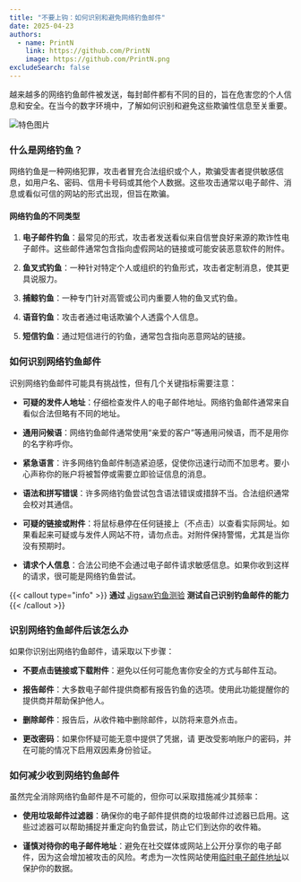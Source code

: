 ```yaml
---
title: "不要上钩：如何识别和避免网络钓鱼邮件"
date: 2025-04-23
authors:
  - name: PrintN
    link: https://github.com/PrintN
    image: https://github.com/PrintN.png
excludeSearch: false
---
```

越来越多的网络钓鱼邮件被发送，每封邮件都有不同的目的，旨在危害您的个人信息和安全。在当今的数字环境中，了解如何识别和避免这些欺骗性信息至关重要。

![特色图片](../../../images/articles/dont-get-hooked-how-to-recognize-and-avoid-phishing-emails/feature-image.webp)

### 什么是网络钓鱼？
网络钓鱼是一种网络犯罪，攻击者冒充合法组织或个人，欺骗受害者提供敏感信息，如用户名、密码、信用卡号码或其他个人数据。这些攻击通常以电子邮件、消息或看似可信的网站的形式出现，但旨在欺骗。

#### 网络钓鱼的不同类型
1. **电子邮件钓鱼**：最常见的形式，攻击者发送看似来自信誉良好来源的欺诈性电子邮件。这些邮件通常包含指向虚假网站的链接或可能安装恶意软件的附件。

2. **鱼叉式钓鱼**：一种针对特定个人或组织的钓鱼形式，攻击者定制消息，使其更具说服力。

3. **捕鲸钓鱼**：一种专门针对高管或公司内重要人物的鱼叉式钓鱼。

4. **语音钓鱼**：攻击者通过电话欺骗个人透露个人信息。

5. **短信钓鱼**：通过短信进行的钓鱼，通常包含指向恶意网站的链接。

### 如何识别网络钓鱼邮件
识别网络钓鱼邮件可能具有挑战性，但有几个关键指标需要注意：
- **可疑的发件人地址**：仔细检查发件人的电子邮件地址。网络钓鱼邮件通常来自看似合法但略有不同的地址。

- **通用问候语**：网络钓鱼邮件通常使用“亲爱的客户”等通用问候语，而不是用你的名字称呼你。

- **紧急语言**：许多网络钓鱼邮件制造紧迫感，促使你迅速行动而不加思考。要小心声称你的账户将被暂停或需要立即验证信息的消息。

- **语法和拼写错误**：许多网络钓鱼尝试包含语法错误或措辞不当。合法组织通常会校对其通信。

- **可疑的链接或附件**：将鼠标悬停在任何链接上（不点击）以查看实际网址。如果看起来可疑或与发件人网站不符，请勿点击。对附件保持警惕，尤其是当你没有预期时。

- **请求个人信息**：合法公司绝不会通过电子邮件请求敏感信息。如果你收到这样的请求，很可能是网络钓鱼尝试。

{{< callout type="info" >}}
  **通过**
  [Jigsaw钓鱼测验](https://phishingquiz.withgoogle.com/) 
  **测试自己识别钓鱼邮件的能力**
{{< /callout >}}

### 识别网络钓鱼邮件后该怎么办
如果你识别出网络钓鱼邮件，请采取以下步骤：
- **不要点击链接或下载附件**：避免以任何可能危害你安全的方式与邮件互动。

- **报告邮件**：大多数电子邮件提供商都有报告钓鱼的选项。使用此功能提醒你的提供商并帮助保护他人。

- **删除邮件**：报告后，从收件箱中删除邮件，以防将来意外点击。

- **更改密码**：如果你怀疑可能无意中提供了凭据，请 更改受影响账户的密码，并在可能的情况下启用双因素身份验证。

### 如何减少收到网络钓鱼邮件
虽然完全消除网络钓鱼邮件是不可能的，但你可以采取措施减少其频率：
- **使用垃圾邮件过滤器**：确保你的电子邮件提供商的垃圾邮件过滤器已启用。这些过滤器可以帮助捕捉并重定向钓鱼尝试，防止它们到达你的收件箱。

- **谨慎对待你的电子邮件地址**：避免在社交媒体或网站上公开分享你的电子邮件，因为这会增加被攻击的风险。考虑为一次性网站使用[临时电子邮件地址](../limit-the-personal-information-you-share-online)以保护你的数据。